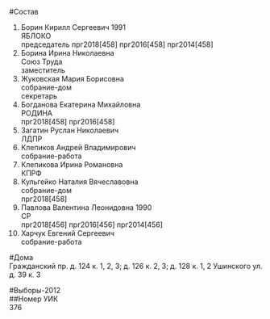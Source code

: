 #Состав  
1. Борин Кирилл Сергеевич 1991  
    ЯБЛОКО  
    председатель прг2018[458] прг2016[458] прг2014[458]  
2. Борина Ирина Николаевна  
    Союз Труда  
    заместитель  
3. Жуковская Мария Борисовна  
    собрание-дом  
    секретарь  
4. Богданова Екатерина Михайловна  
    РОДИНА  
    прг2018[458] прг2016[458]  
5. Загатин Руслан Николаевич  
    ЛДПР  
6. Клепиков Андрей Владимирович  
    собрание-работа  
7. Клепикова Ирина Романовна  
    КПРФ  
8. Кульгейко Наталия Вячеславовна  
    собрание-дом  
    прг2018[458]  
9. Павлова Валентина Леонидовна 1990  
    СР  
    прг2018[456] прг2016[456] прг2014[456]  
10. Харчук Евгений Сергеевич  
    собрание-работа  
  
#Дома  
Гражданский пр. д. 124 к. 1, 2, 3; д. 126 к. 2, 3; д. 128 к. 1, 2 Ушинского ул. д. 39 к. 3  
  
#Выборы-2012  
##Номер УИК  
376  
